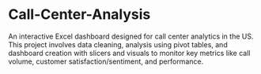 # Call-Center-Analysis
An interactive Excel dashboard designed for call center analytics in the US. This project involves data cleaning, analysis using pivot tables, and dashboard creation with slicers and visuals to monitor key metrics like call volume, customer satisfaction/sentiment, and performance.
